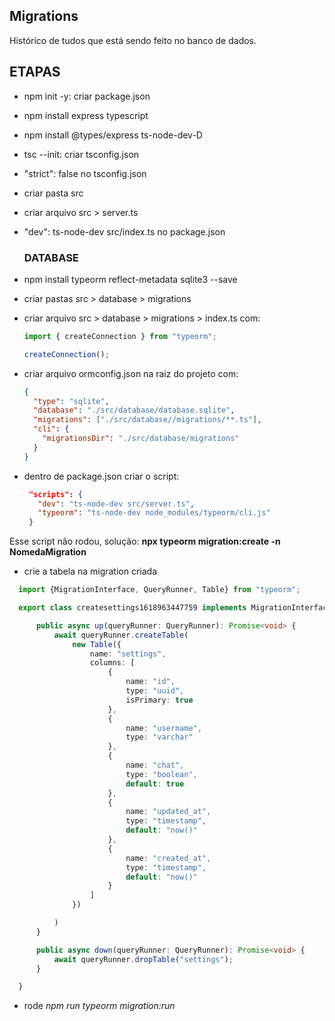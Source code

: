 ## Migrations

Histórico de tudos que está sendo feito no banco de dados.


## ETAPAS
- npm init -y: criar package.json
- npm install express typescript
- npm install @types/express ts-node-dev-D
- tsc --init: criar tsconfig.json
- "strict": false no tsconfig.json
- criar pasta src
- criar arquivo src > server.ts
- "dev": ts-node-dev src/index.ts no package.json
  ### DATABASE
- npm install typeorm reflect-metadata sqlite3 --save
- criar pastas src > database > migrations
- criar arquivo src > database > migrations > index.ts com: 
  
  ```ts 
  import { createConnection } from "typeorm";

  createConnection();
  ```

- criar arquivo ormconfig.json na raiz do projeto com:
  
  ```json 
  {
    "type": "sqlite",
    "database": "./src/database/database.sqlite",
    "migrations": ["./src/database//migrations/**.ts"],
    "cli": {
      "migrationsDir": "./src/database/migrations"
    }
  }
  ```
- dentro de package.json criar o script: 
  ```json
   "scripts": {
     "dev": "ts-node-dev src/server.ts",
     "typeorm": "ts-node-dev node_modules/typeorm/cli.js"
   }
  ```

Esse script não rodou, solução: **npx typeorm migration:create -n NomedaMigration**

- crie a tabela na migration criada
```ts 
  import {MigrationInterface, QueryRunner, Table} from "typeorm";

  export class createsettings1618963447759 implements MigrationInterface {

      public async up(queryRunner: QueryRunner): Promise<void> {
          await queryRunner.createTable(
              new Table({
                  name: "settings",
                  columns: [
                      {
                          name: "id",
                          type: "uuid",
                          isPrimary: true
                      },
                      {
                          name: "username",
                          type: "varchar"
                      },
                      {
                          name: "chat",
                          type: "boolean",
                          default: true
                      },
                      {
                          name: "updated_at",
                          type: "timestamp",
                          default: "now()"
                      },
                      {
                          name: "created_at",
                          type: "timestamp",
                          default: "now()"
                      }                       
                  ]
              })

          )
      }

      public async down(queryRunner: QueryRunner): Promise<void> {
          await queryRunner.dropTable("settings");
      }

  }
```

- rode *npm run typeorm migration:run*